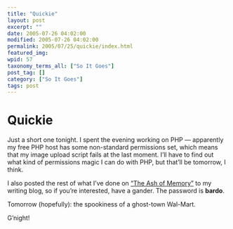 ```yaml
---
title: "Quickie"
layout: post
excerpt: ""
date: 2005-07-26 04:02:00
modified: 2005-07-26 04:02:00
permalink: 2005/07/25/quickie/index.html
featured_img: 
wpid: 57
taxonomy_terms_all: ["So It Goes"]
post_tag: []
category: ["So It Goes"]
tags: post
---
```


# Quickie

Just a short one tonight. I spent the evening working on PHP — apparently my free PHP host has some non-standard permissions set, which means that my image upload script fails at the last moment. I’ll have to find out what kind of permissions magic I can do with PHP, but that’ll be tomorrow, I think.

I also posted the rest of what I’ve done on [“The Ash of Memory”](http://pjohanneson.dotgeek.org/blog/index.php/bardo/) to my writing blog, so if you’re interested, have a gander. The password is **bardo**.

Tomorrow (hopefully): the spookiness of a ghost-town Wal-Mart.

G’night!